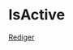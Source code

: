 # IsActive

[Rediger](https://github.com/FMDatahub/DataDictionary/tree/main/Properties/Administratively/IsActive.md)
